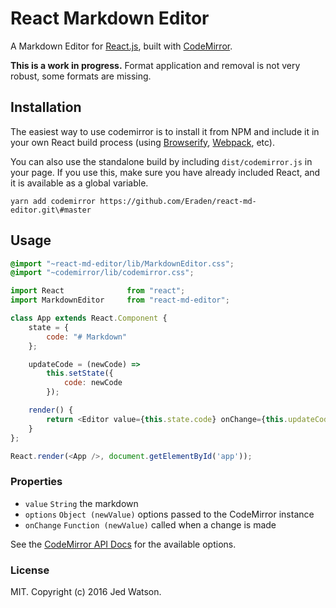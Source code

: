 # React Markdown Editor

A Markdown Editor for [React.js](http://facebook.github.io/react), built with [CodeMirror](https://codemirror.net).

**This is a work in progress.** Format application and removal is not very robust, some formats are missing.


## Installation

The easiest way to use codemirror is to install it from NPM and include it in your own React build process (using [Browserify](http://browserify.org), [Webpack](http://webpack.github.io/), etc).

You can also use the standalone build by including `dist/codemirror.js` in your page. If you use this, make sure you have already included React, and it is available as a global variable.

```
yarn add codemirror https://github.com/Eraden/react-md-editor.git\#master
```


## Usage

```css
@import "~react-md-editor/lib/MarkdownEditor.css";
@import "~codemirror/lib/codemirror.css";
```

```js
import React              from "react";
import MarkdownEditor     from "react-md-editor";

class App extends React.Component {
	state = {
        code: "# Markdown"
    };

	updateCode = (newCode) =>
		this.setState({
			code: newCode
		});

	render() {
		return <Editor value={this.state.code} onChange={this.updateCode} />
	}
};

React.render(<App />, document.getElementById('app'));
```

### Properties

* `value` `String` the markdown
* `options` `Object (newValue)` options passed to the CodeMirror instance
* `onChange` `Function (newValue)` called when a change is made

See the [CodeMirror API Docs](https://codemirror.net/doc/manual.html#api) for the available options.

### License

MIT. Copyright (c) 2016 Jed Watson.
